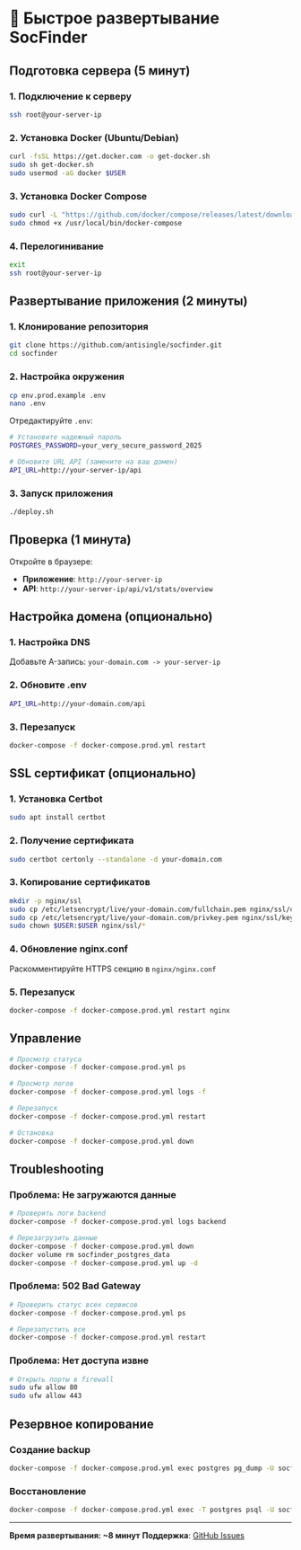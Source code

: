 # 🚀 Быстрое развертывание SocFinder

## Подготовка сервера (5 минут)

### 1. Подключение к серверу
```bash
ssh root@your-server-ip
```

### 2. Установка Docker (Ubuntu/Debian)
```bash
curl -fsSL https://get.docker.com -o get-docker.sh
sudo sh get-docker.sh
sudo usermod -aG docker $USER
```

### 3. Установка Docker Compose
```bash
sudo curl -L "https://github.com/docker/compose/releases/latest/download/docker-compose-$(uname -s)-$(uname -m)" -o /usr/local/bin/docker-compose
sudo chmod +x /usr/local/bin/docker-compose
```

### 4. Перелогинивание
```bash
exit
ssh root@your-server-ip
```

## Развертывание приложения (2 минуты)

### 1. Клонирование репозитория
```bash
git clone https://github.com/antisingle/socfinder.git
cd socfinder
```

### 2. Настройка окружения
```bash
cp env.prod.example .env
nano .env
```

Отредактируйте `.env`:
```bash
# Установите надежный пароль
POSTGRES_PASSWORD=your_very_secure_password_2025

# Обновите URL API (замените на ваш домен)
API_URL=http://your-server-ip/api
```

### 3. Запуск приложения
```bash
./deploy.sh
```

## Проверка (1 минута)

Откройте в браузере:
- **Приложение**: `http://your-server-ip`
- **API**: `http://your-server-ip/api/v1/stats/overview`

## Настройка домена (опционально)

### 1. Настройка DNS
Добавьте A-запись: `your-domain.com -> your-server-ip`

### 2. Обновите .env
```bash
API_URL=http://your-domain.com/api
```

### 3. Перезапуск
```bash
docker-compose -f docker-compose.prod.yml restart
```

## SSL сертификат (опционально)

### 1. Установка Certbot
```bash
sudo apt install certbot
```

### 2. Получение сертификата
```bash
sudo certbot certonly --standalone -d your-domain.com
```

### 3. Копирование сертификатов
```bash
mkdir -p nginx/ssl
sudo cp /etc/letsencrypt/live/your-domain.com/fullchain.pem nginx/ssl/cert.pem
sudo cp /etc/letsencrypt/live/your-domain.com/privkey.pem nginx/ssl/key.pem
sudo chown $USER:$USER nginx/ssl/*
```

### 4. Обновление nginx.conf
Раскомментируйте HTTPS секцию в `nginx/nginx.conf`

### 5. Перезапуск
```bash
docker-compose -f docker-compose.prod.yml restart nginx
```

## Управление

```bash
# Просмотр статуса
docker-compose -f docker-compose.prod.yml ps

# Просмотр логов
docker-compose -f docker-compose.prod.yml logs -f

# Перезапуск
docker-compose -f docker-compose.prod.yml restart

# Остановка
docker-compose -f docker-compose.prod.yml down
```

## Troubleshooting

### Проблема: Не загружаются данные
```bash
# Проверить логи backend
docker-compose -f docker-compose.prod.yml logs backend

# Перезагрузить данные
docker-compose -f docker-compose.prod.yml down
docker volume rm socfinder_postgres_data
docker-compose -f docker-compose.prod.yml up -d
```

### Проблема: 502 Bad Gateway
```bash
# Проверить статус всех сервисов
docker-compose -f docker-compose.prod.yml ps

# Перезапустить все
docker-compose -f docker-compose.prod.yml restart
```

### Проблема: Нет доступа извне
```bash
# Открыть порты в firewall
sudo ufw allow 80
sudo ufw allow 443
```

## Резервное копирование

### Создание backup
```bash
docker-compose -f docker-compose.prod.yml exec postgres pg_dump -U socfinder socfinder > backup_$(date +%Y%m%d).sql
```

### Восстановление
```bash
docker-compose -f docker-compose.prod.yml exec -T postgres psql -U socfinder -d socfinder < backup_file.sql
```

---

**Время развертывания: ~8 минут**
**Поддержка**: [GitHub Issues](https://github.com/antisingle/socfinder/issues)
